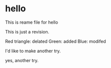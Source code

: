 # hello
This is reame file for hello

This is just a revision.

Red triangle: delated
Green: added
Blue: modifed

I'd like to make another try.

yes, another try.